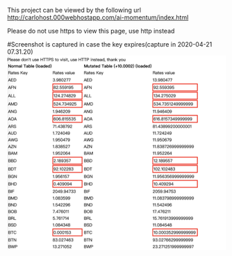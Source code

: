 This project can be viewed by the following url
http://carlohost.000webhostapp.com/ai-momentum/index.html

Please do not use https to view this page, use http instead


#Screenshot is captured in case the key expires(capture in  2020-04-21 07.31.20)
![Screenshot](https://raw.githubusercontent.com/CarloCPP/Coding-Exercise/master/Scrernshot%202020-04-21%207.31.20.png)

